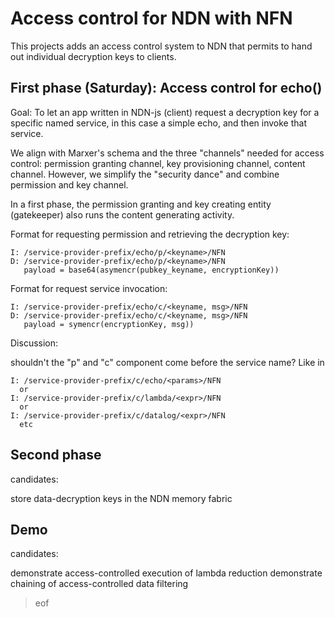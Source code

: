 # Access control for NDN with NFN

This projects adds an access control system to NDN that permits to
hand out individual decryption keys to clients.


## First phase (Saturday): Access control for echo()

Goal: To let an app written in NDN-js (client) request a decryption
key for a specific named service, in this case a simple echo, and then
invoke that service.

We align with Marxer's schema and the three "channels" needed for
access control: permission granting channel, key provisioning channel,
content channel. However, we simplify the "security dance" and combine
permission and key channel.

In a first phase, the permission granting and key creating entity
(gatekeeper) also runs the content generating activity.


Format for requesting permission and retrieving the decryption key:

~~~
I: /service-provider-prefix/echo/p/<keyname>/NFN
D: /service-provider-prefix/echo/p/<keyname>/NFN
   payload = base64(asymencr(pubkey_keyname, encryptionKey))
~~~

Format for request service invocation:

~~~
I: /service-provider-prefix/echo/c/<keyname, msg>/NFN
D: /service-provider-prefix/echo/c/<keyname, msg>/NFN
   payload = symencr(encryptionKey, msg))
~~~

Discussion:

shouldn't the "p" and "c" component come before the service name? Like in

~~~
I: /service-provider-prefix/c/echo/<params>/NFN
  or
I: /service-provider-prefix/c/lambda/<expr>/NFN
  or
I: /service-provider-prefix/c/datalog/<expr>/NFN
  etc
~~~

## Second phase

candidates:

  store data-decryption keys in the NDN memory fabric

## Demo

candidates:

  demonstrate access-controlled execution of lambda reduction
  demonstrate chaining of access-controlled data filtering


> eof
